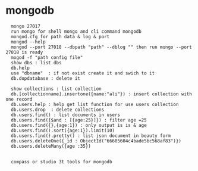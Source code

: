 # mongodb

      mongo 27017
      run mongo for shell mongo and cli command mongodb
      mongod.cfg for path data & log & port
      mongod --help
      mongod --port 27018 --dbpath "path" --dblog "" then run mongo --port 27018 is ready
      mogod -f "path config file"
      show dbs : list dbs
      db.help
      use "dbname"  : if not exist create it and swich to it 
      db.dopdatabase : delete it
      
      show collections : list collection
      db.[collectionname].insertone({name:"ali"}) : insert collection with one record
      db.users.help : help get list function for use users collection
      db.users.drop  : delete collections
      db.users.find() : list documents in users
      db.users.find({$and : [{age:25}]}) : filter age =25 
      db.users.find({},{age:1}) : only output is is & age  
      db.users.find().sort({age:1}).limit(10)
      db.users.find().pretty() : list json document in beauty form
      db.users.deleteOne({_id : ObjectId("66605604c4bade5bc568af83")})
      db.users.deleteMany({age :35})
        
        
      compass or studio 3t tools for mongodb
